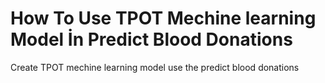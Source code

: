 # How To Use TPOT Mechine learning Model İn Predict Blood Donations
 Create TPOT mechine learning model use the predict blood donations
